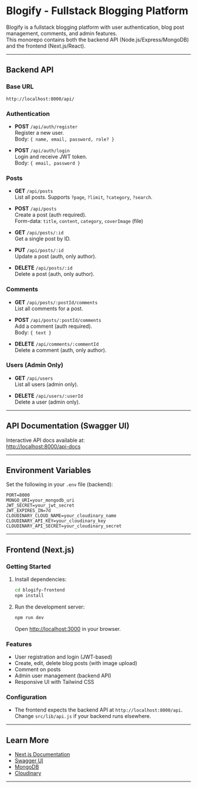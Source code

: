 # Blogify - Fullstack Blogging Platform

Blogify is a fullstack blogging platform with user authentication, blog post management, comments, and admin features.  
This monorepo contains both the backend API (Node.js/Express/MongoDB) and the frontend (Next.js/React).

---

## Backend API

### Base URL

```
http://localhost:8000/api/
```

### Authentication

- **POST** `/api/auth/register`  
  Register a new user.  
  Body: `{ name, email, password, role? }`

- **POST** `/api/auth/login`  
  Login and receive JWT token.  
  Body: `{ email, password }`

### Posts

- **GET** `/api/posts`  
  List all posts. Supports `?page`, `?limit`, `?category`, `?search`.

- **POST** `/api/posts`  
  Create a post (auth required).  
  Form-data: `title`, `content`, `category`, `coverImage` (file)

- **GET** `/api/posts/:id`  
  Get a single post by ID.

- **PUT** `/api/posts/:id`  
  Update a post (auth, only author).

- **DELETE** `/api/posts/:id`  
  Delete a post (auth, only author).

### Comments

- **GET** `/api/posts/:postId/comments`  
  List all comments for a post.

- **POST** `/api/posts/:postId/comments`  
  Add a comment (auth required).  
  Body: `{ text }`

- **DELETE** `/api/comments/:commentId`  
  Delete a comment (auth, only author).

### Users (Admin Only)

- **GET** `/api/users`  
  List all users (admin only).

- **DELETE** `/api/users/:userId`  
  Delete a user (admin only).

---

## API Documentation (Swagger UI)

Interactive API docs available at:  
[http://localhost:8000/api-docs](http://localhost:8000/api-docs)

---

## Environment Variables

Set the following in your `.env` file (backend):

```
PORT=8000
MONGO_URI=your_mongodb_uri
JWT_SECRET=your_jwt_secret
JWT_EXPIRES_IN=7d
CLOUDINARY_CLOUD_NAME=your_cloudinary_name
CLOUDINARY_API_KEY=your_cloudinary_key
CLOUDINARY_API_SECRET=your_cloudinary_secret
```

---

## Frontend (Next.js)

### Getting Started

1. Install dependencies:

   ```bash
   cd blogify-frontend
   npm install
   ```

2. Run the development server:

   ```bash
   npm run dev
   ```

   Open [http://localhost:3000](http://localhost:3000) in your browser.

### Features

- User registration and login (JWT-based)
- Create, edit, delete blog posts (with image upload)
- Comment on posts
- Admin user management (backend API)
- Responsive UI with Tailwind CSS

### Configuration

- The frontend expects the backend API at `http://localhost:8000/api`.  
  Change `src/lib/api.js` if your backend runs elsewhere.

---

## Learn More

- [Next.js Documentation](https://nextjs.org/docs)
- [Swagger UI](https://swagger.io/tools/swagger-ui/)
- [MongoDB](https://www.mongodb.com/)
- [Cloudinary](https://cloudinary.com/)

---

